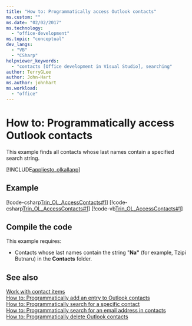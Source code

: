 ```yaml
---
title: "How to: Programmatically access Outlook contacts"
ms.custom: ""
ms.date: "02/02/2017"
ms.technology: 
  - "office-development"
ms.topic: "conceptual"
dev_langs: 
  - "VB"
  - "CSharp"
helpviewer_keywords: 
  - "contacts [Office development in Visual Studio], searching"
author: TerryGLee
author: John-Hart
ms.author: johnhart
ms.workload: 
  - "office"
---
```

# How to: Programmatically access Outlook contacts
  This example finds all contacts whose last names contain a specified search string.  
  
 [!INCLUDE[appliesto_olkallapp](../vsto/includes/appliesto-olkallapp-md.md)]  
  
## Example  
 [!code-csharp[Trin_OL_AccessContacts#1](../vsto/codesnippet/CSharp/Trin_OL_AccessContacts.trin_ol_accesscontacts/thisaddin.cs#1)]
 [!code-csharp[Trin_OL_AccessContacts#1](../vsto/codesnippet/CSharp/Trin_OL_AccessContacts.trin_ol_accesscontacts/thisaddin.cs#1)]
 [!code-vb[Trin_OL_AccessContacts#1](../vsto/codesnippet/VisualBasic/Trin_OL_AccessContacts/thisaddin.vb#1)]  
  
## Compile the code  
 This example requires:  
  
-   Contacts whose last names contain the string "**Na"** (for example, Tzipi Butnaru) in the **Contacts** folder.  
  
## See also  
 [Work with contact items](../vsto/working-with-contact-items.md)   
 [How to: Programmatically add an entry to Outlook contacts](../vsto/how-to-programmatically-add-an-entry-to-outlook-contacts.md)   
 [How to: Programmatically search for a specific contact](../vsto/how-to-programmatically-search-for-a-specific-contact.md)   
 [How to: Programmatically search for an email address in contacts](../vsto/how-to-programmatically-search-for-an-e-mail-address-in-contacts.md)   
 [How to: Programmatically delete Outlook contacts](../vsto/how-to-programmatically-delete-outlook-contacts.md)  
  
  